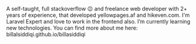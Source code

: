 A self-taught, full stackoverflow 😉 and freelance web developer with 2+ years of experience, that developed yellowpages.af and hikeven.com. I'm Laravel Expert and love to work in the frontend also.
I’m currently learning new technologies.
You can find more about me here: billalsiddiqi.github.io/billasiddiqi


<!--
**billalsiddiqi/billalsiddiqi** is a ✨ _special_ ✨ repository because its `README.md` (this file) appears on your GitHub profile.

Here are some ideas to get you started:

- 🔭 I’m currently working on ...
- 🌱 I’m currently learning ...
- 👯 I’m looking to collaborate on ...
- 🤔 I’m looking for help with ...
- 💬 Ask me about ...
- 📫 How to reach me: ...
- 😄 Pronouns: ...
- ⚡ Fun fact: ...
-->
